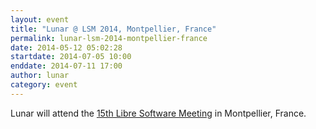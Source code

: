 ```yaml
---
layout: event
title: "Lunar @ LSM 2014, Montpellier, France"
permalink: lunar-lsm-2014-montpellier-france
date: 2014-05-12 05:02:28
startdate: 2014-07-05 10:00
enddate: 2014-07-11 17:00
author: lunar
category: event
---
```


Lunar will attend the [15th Libre Software Meeting](https://2014.rmll.info/) in Montpellier, France.

